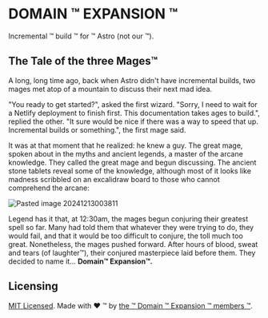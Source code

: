 # DOMAIN :tm: EXPANSION :tm:

Incremental :tm: build :tm: for :tm: Astro (not our :tm:).

## The Tale of the three Mages™️

A long, long time ago, back when Astro didn't have incremental builds, two mages met atop of a mountain to discuss their next mad idea. 

"You ready to get started?", asked the first wizard. 
"Sorry, I need to wait for a Netlify deployment to finish first. This documentation takes ages to build.", replied the other. 
"It sure would be nice if there was a way to speed that up. Incremental builds or something.", the first mage said. 

It was at that moment that he realized: he knew a guy. The great mage, spoken about in the myths and ancient legends, a master of the arcane knowledge. 
They called the great mage and begun discussing. The ancient stone tablets reveal some of the knowledge, although most of it looks like madness scribbled on an excalidraw board to those who cannot comprehend the arcane:

![Pasted image 20241213003811](https://github.com/user-attachments/assets/b6e25ca2-c8e2-493c-a651-1cb51eef3b65)

Legend has it that, at 12:30am, the mages begun conjuring their greatest spell so far. Many had told them that whatever they were trying to do, they would fail, and that it would be too difficult to conjure, the toll much too great. Nonetheless, the mages pushed forward. After hours of blood, sweat and tears (of laughter™️), their conjured masterpiece laid before them. They decided to name it...
**Domain™️ Expansion™️.**

## Licensing

[MIT Licensed](./LICENSE). Made with ❤️ :tm: by [the :tm: Domain :tm: Expansion :tm: members :tm:](https://github.com/orgs/astro-expansion/people).
